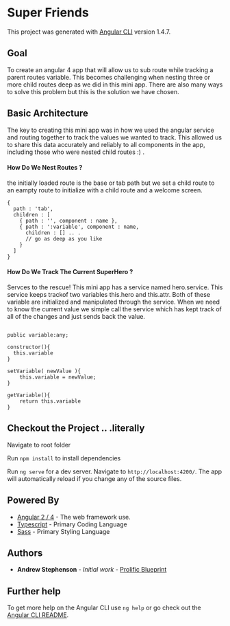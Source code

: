 # Super Friends

This project was generated with [Angular CLI](https://github.com/angular/angular-cli) version 1.4.7.

## Goal

To create an angular 4 app that will allow us to sub route while tracking a parent routes variable. This becomes challenging when nesting three or more child routes deep as we did in this mini app. There are also many ways to solve this problem but this is the solution we have chosen.

## Basic Architecture

The key to creating this mini app was in how we used the angular service and routing together to track the values we wanted to track. This allowed us to share this data accurately and reliably to all components in the app, including those who were nested child routes :) . 


#### How Do We Nest Routes ?

the initially loaded route is the base or tab path but we set a child route to an eampty route to initialize with a child route and a welcome screen.
```
{
  path : 'tab',
  children : [
    { path : '', component : name },
    { path : ':variable', component : name, 
      children : [] .. .
      // go as deep as you like
    }
  ]
}
```
#### How Do We Track The Current SuperHero ?

Servces to the rescue! This mini app has a service named hero.service. This service keeps trackof two variables this.hero and this.attr. Both of these variable are initialized and manipulated through the service. When we need to know the current value we simple call the service which has kept track of all of the changes and just sends back the value.

```

public variable:any;

constructor(){
  this.variable
}

setVariable( newValue ){
    this.variable = newValue;
}

getVariable(){
    return this.variable
}
```

## Checkout the Project .. .literally

Navigate to root folder

Run  `npm install` to install dependencies

Run `ng serve` for a dev server. Navigate to `http://localhost:4200/`. The app will automatically reload if you change any of the source files.

## Powered By

* [Angular 2 / 4](https://angular.io/) - The web framework use.
* [Typescript](https://www.typescriptlang.org/docs/home.html) - Primary Coding Language
* [Sass](http://sass-lang.com/) - Primary Styling Language

## Authors

* **Andrew Stephenson** - *Initial work* - [Prolific Blueprint](https://github.com/ProlificBlueprint)


## Further help

To get more help on the Angular CLI use `ng help` or go check out the [Angular CLI README](https://github.com/angular/angular-cli/blob/master/README.md).
